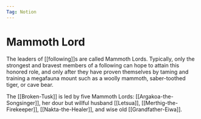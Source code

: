 ```yaml
---
Tag: Notion
---
```

# Mammoth Lord
The leaders of [[following]]s are called Mammoth Lords. Typically, only the strongest and bravest members of a following can hope to attain this honored role, and only after they have proven themselves by taming and training a megafauna mount such as a woolly mammoth, saber-toothed tiger, or cave bear.

The [[Broken-Tusk]] is led by five Mammoth Lords: [[Argakoa-the-Songsinger]], her dour but willful husband [[Letsua]], [[Merthig-the-Firekeeper]], [[Nakta-the-Healer]], and wise old [[Grandfather-Eiwa]].
